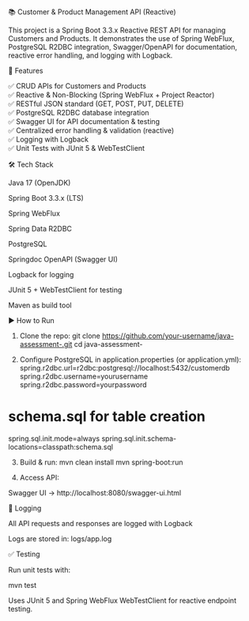 📚 Customer & Product Management API (Reactive)

This project is a Spring Boot 3.3.x Reactive REST API for managing Customers and Products.
It demonstrates the use of Spring WebFlux, PostgreSQL R2DBC integration, Swagger/OpenAPI for documentation, reactive error handling, and logging with Logback.

🚀 Features

✅ CRUD APIs for Customers and Products<br>
✅ Reactive & Non-Blocking (Spring WebFlux + Project Reactor)<br>
✅ RESTful JSON standard (GET, POST, PUT, DELETE)<br>
✅ PostgreSQL R2DBC database integration<br>
✅ Swagger UI for API documentation & testing<br>
✅ Centralized error handling & validation (reactive)<br>
✅ Logging with Logback<br>
✅ Unit Tests with JUnit 5 & WebTestClient

🛠️ Tech Stack

Java 17 (OpenJDK)

Spring Boot 3.3.x (LTS)

Spring WebFlux

Spring Data R2DBC

PostgreSQL

Springdoc OpenAPI (Swagger UI)

Logback for logging

JUnit 5 + WebTestClient for testing

Maven as build tool

▶️ How to Run
1. Clone the repo:
   git clone https://github.com/your-username/java-assessment-.git
   cd java-assessment-

2. Configure PostgreSQL in application.properties (or application.yml):
   spring.r2dbc.url=r2dbc:postgresql://localhost:5432/customerdb
   spring.r2dbc.username=yourusername
   spring.r2dbc.password=yourpassword

# schema.sql for table creation
spring.sql.init.mode=always
spring.sql.init.schema-locations=classpath:schema.sql

3. Build & run:
   mvn clean install
   mvn spring-boot:run

4. Access API:

Swagger UI → http://localhost:8080/swagger-ui.html

📝 Logging

All API requests and responses are logged with Logback

Logs are stored in: logs/app.log

✅ Testing

Run unit tests with:

mvn test


Uses JUnit 5 and Spring WebFlux WebTestClient for reactive endpoint testing.